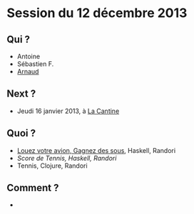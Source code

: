 # Session du 12 décembre 2013

## Qui ?

* Antoine
* Sébastien F.
* [Arnaud](http://github.com/abailly)

## Next ?

* Jeudi 16 janvier 2013, à [La Cantine](http://cantine.atlantic2.org/evenements/coding-dojo-6/)

## Quoi ?

* [Louez votre avion, Gagnez des sous](http://wiki.agile-france.org/cgi-bin/wiki.pl?DojoDeveloppement/LouezVotreAvionEtGagnezDesSous), Haskell, Randori
* *Score de Tennis, Haskell, Randori*
* Tennis, Clojure, Randori

## Comment ?

*

